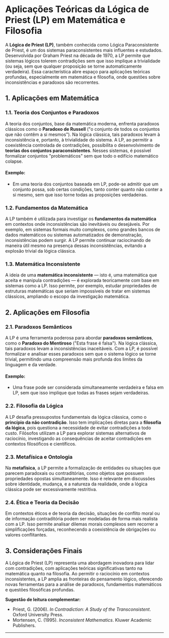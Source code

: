 
# Aplicações Teóricas da Lógica de Priest (LP) em Matemática e Filosofia

A **Lógica de Priest (LP)**, também conhecida como Lógica Paraconsistente de Priest, é um dos sistemas paraconsistentes mais influentes e estudados. Desenvolvida por Graham Priest na década de 1970, a LP permite que sistemas lógicos tolerem contradições sem que isso implique a trivialidade (ou seja, sem que qualquer proposição se torne automaticamente verdadeira). Essa característica abre espaço para aplicações teóricas profundas, especialmente em matemática e filosofia, onde questões sobre inconsistências e paradoxos são recorrentes.

## 1. Aplicações em Matemática

### 1.1. Teoria dos Conjuntos e Paradoxos

A teoria dos conjuntos, base da matemática moderna, enfrenta paradoxos clássicos como o **Paradoxo de Russell** ("o conjunto de todos os conjuntos que não contêm a si mesmos"). Na lógica clássica, tais paradoxos levam à inconsistência e, portanto, à trivialidade do sistema. A LP, ao permitir a coexistência controlada de contradições, possibilita o desenvolvimento de **teorias dos conjuntos paraconsistentes**. Nesses sistemas, é possível formalizar conjuntos "problemáticos" sem que todo o edifício matemático colapse.

#### Exemplo:
- Em uma teoria dos conjuntos baseada em LP, pode-se admitir que um conjunto possa, sob certas condições, tanto conter quanto não conter a si mesmo, sem que isso torne todas as proposições verdadeiras.

### 1.2. Fundamentos da Matemática

A LP também é utilizada para investigar os **fundamentos da matemática** em contextos onde inconsistências são inevitáveis ou desejáveis. Por exemplo, em sistemas formais muito complexos, como grandes bancos de dados matemáticos ou sistemas automatizados de demonstração, inconsistências podem surgir. A LP permite continuar raciocinando de maneira útil mesmo na presença dessas inconsistências, evitando a explosão trivial da lógica clássica.

### 1.3. Matemática Inconsistente

A ideia de uma **matemática inconsistente** — isto é, uma matemática que aceita e manipula contradições — é explorada teoricamente com base em sistemas como a LP. Isso permite, por exemplo, estudar propriedades de estruturas matemáticas que seriam impossíveis de tratar em sistemas clássicos, ampliando o escopo da investigação matemática.

## 2. Aplicações em Filosofia

### 2.1. Paradoxos Semânticos

A LP é uma ferramenta poderosa para abordar **paradoxos semânticos**, como o **Paradoxo do Mentiroso** ("Esta frase é falsa"). Na lógica clássica, tais paradoxos levam a inconsistências inaceitáveis. Com a LP, é possível formalizar e analisar esses paradoxos sem que o sistema lógico se torne trivial, permitindo uma compreensão mais profunda dos limites da linguagem e da verdade.

#### Exemplo:
- Uma frase pode ser considerada simultaneamente verdadeira e falsa em LP, sem que isso implique que todas as frases sejam verdadeiras.

### 2.2. Filosofia da Lógica

A LP desafia pressupostos fundamentais da lógica clássica, como o **princípio da não contradição**. Isso tem implicações diretas para a **filosofia da lógica**, pois questiona a necessidade de evitar contradições a todo custo. Filósofos utilizam a LP para explorar sistemas alternativos de raciocínio, investigando as consequências de aceitar contradições em contextos filosóficos e científicos.

### 2.3. Metafísica e Ontologia

Na **metafísica**, a LP permite a formalização de entidades ou situações que parecem paradoxais ou contraditórias, como objetos que possuem propriedades opostas simultaneamente. Isso é relevante em discussões sobre identidade, mudança, e a natureza da realidade, onde a lógica clássica pode ser excessivamente restritiva.

### 2.4. Ética e Teoria da Decisão

Em contextos éticos e de teoria da decisão, situações de conflito moral ou de informação contraditória podem ser modeladas de forma mais realista com a LP. Isso permite analisar dilemas morais complexos sem recorrer a simplificações forçadas, reconhecendo a coexistência de obrigações ou valores conflitantes.

## 3. Considerações Finais

A Lógica de Priest (LP) representa uma abordagem inovadora para lidar com contradições, com aplicações teóricas significativas tanto na matemática quanto na filosofia. Ao permitir o raciocínio em contextos inconsistentes, a LP amplia as fronteiras do pensamento lógico, oferecendo novas ferramentas para a análise de paradoxos, fundamentos matemáticos e questões filosóficas profundas.

**Sugestão de leitura complementar:**
- Priest, G. (2006). *In Contradiction: A Study of the Transconsistent*. Oxford University Press.
- Mortensen, C. (1995). *Inconsistent Mathematics*. Kluwer Academic Publishers.

---
```